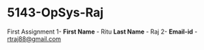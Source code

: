 # 5143-OpSys-Raj
 First Assignment
1- **First Name** - Ritu  **Last Name** - Raj
2- **Email-id** - rtraj88@gmail.com
